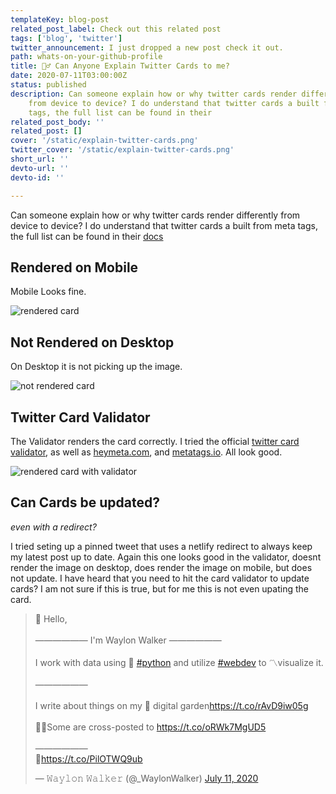 ```yaml
---
templateKey: blog-post
related_post_label: Check out this related post
tags: ['blog', 'twitter']
twitter_announcement: I just dropped a new post check it out.
path: whats-on-your-github-profile
title: 🙋‍♂️ Can Anyone Explain Twitter Cards to me?
date: 2020-07-11T03:00:00Z
status: published
description: Can someone explain how or why twitter cards render differently
    from device to device? I do understand that twitter cards a built from meta
    tags, the full list can be found in their
related_post_body: ''
related_post: []
cover: '/static/explain-twitter-cards.png'
twitter_cover: '/static/explain-twitter-cards.png'
short_url: ''
devto-url: ''
devto-id: ''

---
```


Can someone explain how or why twitter cards render differently from device to device?  I do understand that twitter cards a built from meta tags, the full list can be found in their [docs](https://developer.twitter.com/en/docs/tweets/optimize-with-cards/overview/markup)

## Rendered on Mobile

Mobile Looks fine.

![rendered card](https://waylonwalker.com/twitter-card-rendered.png)

## Not Rendered on Desktop

On Desktop it is not picking up the image.

![not rendered card](https://waylonwalker.com/twitter-card-rendered.png)


## Twitter Card Validator

The Validator renders the card correctly.  I tried the official [twitter card validator](https://cards-dev.twitter.com/validator), as well as [heymeta.com](https://www.heymeta.com/url/waylonwalker.com/latest), and [metatags.io](https://metatags.io/).  All look good.

![rendered card with validator](https://waylonwalker.com/twitter-card-rendered.png)

## Can Cards be updated?
_even with a redirect?_

I tried seting up a pinned tweet that uses a netlify redirect to always keep my latest post up to date.  Again this one looks good in the validator, doesnt render the image on desktop, does render the image on mobile, but does not update.  I have heard that you need to hit the card validator to update cards?  I am not sure if this is true, but for me this is not even upating the card.


<blockquote class="twitter-tweet"><p lang="en" dir="ltr">👋 Hello,<br><br>―――――― I&#39;m Waylon Walker ――――――<br><br>I work with data using 🐍 <a href="https://twitter.com/hashtag/python?src=hash&amp;ref_src=twsrc%5Etfw">#python</a> and utilize <a href="https://twitter.com/hashtag/webdev?src=hash&amp;ref_src=twsrc%5Etfw">#webdev</a> to 〽visualize it.<br><br>――――――<br><br>I write about things on my 🌱 digital garden<a href="https://t.co/rAvD9iw05g">https://t.co/rAvD9iw05g</a><br><br>👨‍💻Some are cross-posted to <a href="https://t.co/oRWk7MgUD5">https://t.co/oRWk7MgUD5</a><br><br>――――――<br>💌<a href="https://t.co/PilOTWQ9ub">https://t.co/PilOTWQ9ub</a></p>&mdash; 𝚆𝚊𝚢𝚕𝚘𝚗 𝚆𝚊𝚕𝚔𝚎𝚛 (@_WaylonWalker) <a href="https://twitter.com/_WaylonWalker/status/1282000623299371008?ref_src=twsrc%5Etfw">July 11, 2020</a></blockquote> <script async src="https://platform.twitter.com/widgets.js" charset="utf-8"></script>
